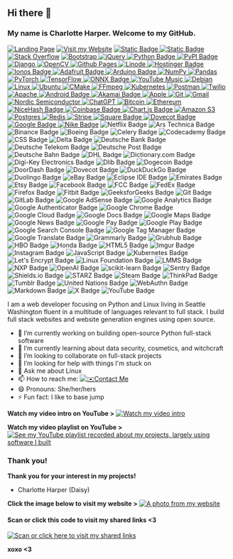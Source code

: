 ## Hi there 👋
### My name is Charlotte Harper. Welcome to my GitHub.
[![Landing Page](https://img.shields.io/badge/Landing_Page-About_my_work-purple)](https://lotteh.com/landing/)
[![Visit my Website](https://img.shields.io/badge/Visit_my_website-See_my_work_in_action-blue)](https://glamgirlx.com)
[![Static Badge](https://img.shields.io/badge/Open_Source_❤️-See_my_project-pink)
![Static Badge](https://img.shields.io/badge/Full_Stack-Linux-green)](https://github.com/daisycamber/lotteharper)
[![Stack Overflow](https://img.shields.io/badge/-Stackoverflow-FE7A16?style=for-the-badge&logo=stack-overflow&logoColor=white)](https://stackoverflow.com/users/2225373/charlotte-harper)
[![Bootstrap](https://img.shields.io/badge/bootstrap-%238511FA.svg?style=for-the-badge&logo=bootstrap&logoColor=white)
![jQuery](https://img.shields.io/badge/jquery-%230769AD.svg?style=for-the-badge&logo=jquery&logoColor=white)
![Python Badge](https://img.shields.io/badge/Python-3776AB?logo=python&logoColor=fff&style=for-the-badge)
![PyPI Badge](https://img.shields.io/badge/PyPI-3775A9?logo=pypi&logoColor=fff&style=for-the-badge)
![Django](https://img.shields.io/badge/django-%23092E20.svg?style=for-the-badge&logo=django&logoColor=white)
![OpenCV](https://img.shields.io/badge/opencv-%23white.svg?style=for-the-badge&logo=opencv&logoColor=white)
![Github Pages](https://img.shields.io/badge/github%20pages-121013?style=for-the-badge&logo=github&logoColor=white)
![Linode](https://img.shields.io/badge/linode-00A95C?style=for-the-badge&logo=linode&logoColor=white)
![Hostinger Badge](https://img.shields.io/badge/Hostinger-673DE6?logo=hostinger&logoColor=fff&style=for-the-badge)
![Ionos Badge](https://img.shields.io/badge/Ionos-003D8F?logo=ionos&logoColor=fff&style=for-the-badge)
![Adafruit Badge](https://img.shields.io/badge/Adafruit-000?logo=adafruit&logoColor=fff&style=for-the-badge)
![Arduino Badge](https://img.shields.io/badge/Arduino-00878F?logo=arduino&logoColor=fff&style=for-the-badge)
![NumPy](https://img.shields.io/badge/numpy-%23013243.svg?style=for-the-badge&logo=numpy&logoColor=white)
![Pandas](https://img.shields.io/badge/pandas-%23150458.svg?style=for-the-badge&logo=pandas&logoColor=white)
![PyTorch](https://img.shields.io/badge/PyTorch-%23EE4C2C.svg?style=for-the-badge&logo=PyTorch&logoColor=white)
![TensorFlow](https://img.shields.io/badge/TensorFlow-%23FF6F00.svg?style=for-the-badge&logo=TensorFlow&logoColor=white)
![ONNX Badge](https://img.shields.io/badge/ONNX-005CED?logo=onnx&logoColor=fff&style=for-the-badge)
![YouTube Music](https://img.shields.io/badge/YouTube_Music-FF0000?style=for-the-badge&logo=youtube-music&logoColor=white)
![Debian](https://img.shields.io/badge/Debian-D70A53?style=for-the-badge&logo=debian&logoColor=white)
![Linux](https://img.shields.io/badge/Linux-FCC624?style=for-the-badge&logo=linux&logoColor=black)
![Ubuntu](https://img.shields.io/badge/Ubuntu-E95420?style=for-the-badge&logo=ubuntu&logoColor=white)
![CMake](https://img.shields.io/badge/CMake-%23008FBA.svg?style=for-the-badge&logo=cmake&logoColor=white)
![FFmpeg](https://shields.io/badge/FFmpeg-%23171717.svg?logo=ffmpeg&style=for-the-badge&labelColor=171717&logoColor=5cb85c)
![Kubernetes](https://img.shields.io/badge/kubernetes-%23326ce5.svg?style=for-the-badge&logo=kubernetes&logoColor=white)
![Postman](https://img.shields.io/badge/Postman-FF6C37?style=for-the-badge&logo=postman&logoColor=white)
![Twilio](https://img.shields.io/badge/Twilio-F22F46?style=for-the-badge&logo=Twilio+logoColor=white)
![Apache](https://img.shields.io/badge/apache-%23D42029.svg?style=for-the-badge&logo=apache&logoColor=white)
![Android Badge](https://img.shields.io/badge/Android-3DDC84?logo=android&logoColor=fff&style=for-the-badge)
![Akamai Badge](https://img.shields.io/badge/Akamai-0096D6?logo=akamai&logoColor=fff&style=for-the-badge)
![Apple](https://img.shields.io/badge/Apple-%23000000.svg?style=for-the-badge&logo=apple&logoColor=white)
![Git](https://img.shields.io/badge/git-%23F05033.svg?style=for-the-badge&logo=git&logoColor=white)
![Gmail](https://img.shields.io/badge/Gmail-D14836?style=for-the-badge&logo=gmail&logoColor=white)
![Nordic Semiconductor](https://img.shields.io/badge/Nordic%20Semiconductor-00A9CE.svg?style=for-the-badge&logo=Nordic-Semiconductor&logoColor=white)
![ChatGPT](https://img.shields.io/badge/chatGPT-74aa9c?style=for-the-badge&logo=openai&logoColor=white)
![Bitcoin](https://img.shields.io/badge/bitcoin-2F3134?style=for-the-badge&logo=bitcoin&logoColor=white)
![Ethereum](https://img.shields.io/badge/Ethereum-3C3C3D?style=for-the-badge&logo=Ethereum&logoColor=white)
![NiceHash Badge](https://img.shields.io/badge/NiceHash-FBC342?logo=nicehash&logoColor=000&style=for-the-badge)
![Coinbase Badge](https://img.shields.io/badge/Coinbase-0052FF?logo=coinbase&logoColor=fff&style=for-the-badge)
![Chart.js Badge](https://img.shields.io/badge/Chart.js-FF6384?logo=chartdotjs&logoColor=fff&style=for-the-badge)
![Amazon S3](https://img.shields.io/badge/Amazon%20S3-FF9900?style=for-the-badge&logo=amazons3&logoColor=white)
![Postgres](https://img.shields.io/badge/postgres-%23316192.svg?style=for-the-badge&logo=postgresql&logoColor=white)
![Redis](https://img.shields.io/badge/redis-%23DD0031.svg?style=for-the-badge&logo=redis&logoColor=white)
![Stripe](https://img.shields.io/badge/Stripe-5469d4?style=for-the-badge&logo=stripe&logoColor=ffffff)
![Square Badge](https://img.shields.io/badge/Square-3E4348?logo=square&logoColor=fff&style=for-the-badge)
![Dovecot Badge](https://img.shields.io/badge/Dovecot-54BCAB?logo=dovecot&logoColor=fff&style=for-the-badge)
![Google Badge](https://img.shields.io/badge/Google-4285F4?logo=google&logoColor=fff&style=for-the-badge)
![Nike Badge](https://img.shields.io/badge/Nike-111?logo=nike&logoColor=fff&style=for-the-badge)](https://glamgirlx.com)
![Netflix Badge](https://img.shields.io/badge/Netflix-E50914?logo=netflix&logoColor=fff&style=for-the-badge)
![Ars Technica Badge](https://img.shields.io/badge/Ars%20Technica-FF4E00?logo=arstechnica&logoColor=fff&style=for-the-badge)
![Binance Badge](https://img.shields.io/badge/Binance-F0B90B?logo=binance&logoColor=fff&style=for-the-badge)
![Boeing Badge](https://img.shields.io/badge/Boeing-1D439C?logo=boeing&logoColor=fff&style=for-the-badge)
![Celery Badge](https://img.shields.io/badge/Celery-37814A?logo=celery&logoColor=fff&style=for-the-badge)
![Codecademy Badge](https://img.shields.io/badge/Codecademy-1F4056?logo=codecademy&logoColor=fff&style=for-the-badge)
![CSS Badge](https://img.shields.io/badge/CSS-639?logo=css&logoColor=fff&style=for-the-badge)
![Delta Badge](https://img.shields.io/badge/Delta-036?logo=delta&logoColor=fff&style=for-the-badge)
![Deutsche Bank Badge](https://img.shields.io/badge/Deutsche%20Bank-0018A8?logo=deutschebank&logoColor=fff&style=for-the-badge)
![Deutsche Telekom Badge](https://img.shields.io/badge/Deutsche%20Telekom-E20074?logo=deutschetelekom&logoColor=fff&style=for-the-badge)
![Deutsche Post Badge](https://img.shields.io/badge/Deutsche%20Post-FC0?logo=deutschepost&logoColor=000&style=for-the-badge)
![Deutsche Bahn Badge](https://img.shields.io/badge/Deutsche%20Bahn-F01414?logo=deutschebahn&logoColor=fff&style=for-the-badge)
![DHL Badge](https://img.shields.io/badge/DHL-FC0?logo=dhl&logoColor=000&style=for-the-badge)
![Dictionary.com Badge](https://img.shields.io/badge/Dictionary.com-0049D7?logo=dictionarydotcom&logoColor=fff&style=for-the-badge)
![Digi-Key Electronics Badge](https://img.shields.io/badge/Digi--Key%20Electronics-C00?logo=digikeyelectronics&logoColor=fff&style=for-the-badge)
![Dlib Badge](https://img.shields.io/badge/Dlib-008000?logo=dlib&logoColor=fff&style=for-the-badge)
![Dogecoin Badge](https://img.shields.io/badge/Dogecoin-C2A633?logo=dogecoin&logoColor=fff&style=for-the-badge)
![DoorDash Badge](https://img.shields.io/badge/DoorDash-FF3008?logo=doordash&logoColor=fff&style=for-the-badge)
![Dovecot Badge](https://img.shields.io/badge/Dovecot-54BCAB?logo=dovecot&logoColor=fff&style=for-the-badge)
![DuckDuckGo Badge](https://img.shields.io/badge/DuckDuckGo-DE5833?logo=duckduckgo&logoColor=fff&style=for-the-badge)
![Duolingo Badge](https://img.shields.io/badge/Duolingo-58CC02?logo=duolingo&logoColor=fff&style=for-the-badge)
![eBay Badge](https://img.shields.io/badge/eBay-E53238?logo=ebay&logoColor=fff&style=for-the-badge)
![Eclipse IDE Badge](https://img.shields.io/badge/Eclipse%20IDE-2C2255?logo=eclipseide&logoColor=fff&style=for-the-badge)
![Emirates Badge](https://img.shields.io/badge/Emirates-D71921?logo=emirates&logoColor=fff&style=for-the-badge)
![Etsy Badge](https://img.shields.io/badge/Etsy-F16521?logo=etsy&logoColor=fff&style=for-the-badge)
![Facebook Badge](https://img.shields.io/badge/Facebook-0866FF?logo=facebook&logoColor=fff&style=for-the-badge)
![FCC Badge](https://img.shields.io/badge/FCC-1C3664?logo=fcc&logoColor=fff&style=for-the-badge)
![FedEx Badge](https://img.shields.io/badge/FedEx-4D148C?logo=fedex&logoColor=fff&style=for-the-badge)
![Firefox Badge](https://img.shields.io/badge/Firefox-FF7139?logo=firefox&logoColor=fff&style=for-the-badge)
![Fitbit Badge](https://img.shields.io/badge/Fitbit-00B0B9?logo=fitbit&logoColor=fff&style=for-the-badge)
![GeeksforGeeks Badge](https://img.shields.io/badge/GeeksforGeeks-2F8D46?logo=geeksforgeeks&logoColor=fff&style=for-the-badge)
![Git Badge](https://img.shields.io/badge/Git-F05032?logo=git&logoColor=fff&style=for-the-badge)
![GitLab Badge](https://img.shields.io/badge/GitLab-FC6D26?logo=gitlab&logoColor=fff&style=for-the-badge)
![Google AdSense Badge](https://img.shields.io/badge/Google%20AdSense-4285F4?logo=googleadsense&logoColor=fff&style=for-the-badge)
![Google Analytics Badge](https://img.shields.io/badge/Google%20Analytics-E37400?logo=googleanalytics&logoColor=fff&style=for-the-badge)
![Google Authenticator Badge](https://img.shields.io/badge/Google%20Authenticator-4285F4?logo=googleauthenticator&logoColor=fff&style=for-the-badge)
![Google Chrome Badge](https://img.shields.io/badge/Google%20Chrome-4285F4?logo=googlechrome&logoColor=fff&style=for-the-badge)
![Google Cloud Badge](https://img.shields.io/badge/Google%20Cloud-4285F4?logo=googlecloud&logoColor=fff&style=for-the-badge)
![Google Docs Badge](https://img.shields.io/badge/Google%20Docs-4285F4?logo=googledocs&logoColor=fff&style=for-the-badge)
![Google Maps Badge](https://img.shields.io/badge/Google%20Maps-4285F4?logo=googlemaps&logoColor=fff&style=for-the-badge)
![Google News Badge](https://img.shields.io/badge/Google%20News-174EA6?logo=googlenews&logoColor=fff&style=for-the-badge)
![Google Pay Badge](https://img.shields.io/badge/Google%20Pay-4285F4?logo=googlepay&logoColor=fff&style=for-the-badge)
![Google Play Badge](https://img.shields.io/badge/Google%20Play-414141?logo=googleplay&logoColor=fff&style=for-the-badge)
![Google Search Console Badge](https://img.shields.io/badge/Google%20Search%20Console-458CF5?logo=googlesearchconsole&logoColor=fff&style=for-the-badge)
![Google Tag Manager Badge](https://img.shields.io/badge/Google%20Tag%20Manager-246FDB?logo=googletagmanager&logoColor=fff&style=for-the-badge)
![Google Translate Badge](https://img.shields.io/badge/Google%20Translate-4285F4?logo=googletranslate&logoColor=fff&style=for-the-badge)
![Grammarly Badge](https://img.shields.io/badge/Grammarly-027E6F?logo=grammarly&logoColor=fff&style=for-the-badge)
![Grubhub Badge](https://img.shields.io/badge/Grubhub-F63440?logo=grubhub&logoColor=fff&style=for-the-badge)
![HBO Badge](https://img.shields.io/badge/HBO-000?logo=hbo&logoColor=fff&style=for-the-badge)
![Honda Badge](https://img.shields.io/badge/Honda-E40521?logo=honda&logoColor=fff&style=for-the-badge)
![HTML5 Badge](https://img.shields.io/badge/HTML5-E34F26?logo=html5&logoColor=fff&style=for-the-badge)
![Imgur Badge](https://img.shields.io/badge/Imgur-1BB76E?logo=imgur&logoColor=fff&style=for-the-badge)
![Instagram Badge](https://img.shields.io/badge/Instagram-FF0069?logo=instagram&logoColor=fff&style=for-the-badge)
![JavaScript Badge](https://img.shields.io/badge/JavaScript-F7DF1E?logo=javascript&logoColor=000&style=for-the-badge)
![Kubernetes Badge](https://img.shields.io/badge/Kubernetes-326CE5?logo=kubernetes&logoColor=fff&style=for-the-badge)
![Let's Encrypt Badge](https://img.shields.io/badge/Let's%20Encrypt-003A70?logo=letsencrypt&logoColor=fff&style=for-the-badge)
![Linux Foundation Badge](https://img.shields.io/badge/Linux%20Foundation-003778?logo=linuxfoundation&logoColor=fff&style=for-the-badge)
![LMMS Badge](https://img.shields.io/badge/LMMS-10B146?logo=lmms&logoColor=fff&style=for-the-badge)
![NXP Badge](https://img.shields.io/badge/NXP-000?logo=nxp&logoColor=fff&style=for-the-badge)
![OpenAI Badge](https://img.shields.io/badge/OpenAI-412991?logo=openai&logoColor=fff&style=for-the-badge)
![scikit-learn Badge](https://img.shields.io/badge/scikit--learn-F7931E?logo=scikitlearn&logoColor=fff&style=for-the-badge)
![Sentry Badge](https://img.shields.io/badge/Sentry-362D59?logo=sentry&logoColor=fff&style=for-the-badge)
![Shields.io Badge](https://img.shields.io/badge/Shields.io-000?logo=shieldsdotio&logoColor=fff&style=for-the-badge)
![STARZ Badge](https://img.shields.io/badge/STARZ-082125?logo=starz&logoColor=fff&style=for-the-badge)
![Steam Badge](https://img.shields.io/badge/Steam-000?logo=steam&logoColor=fff&style=for-the-badge)
![ThinkPad Badge](https://img.shields.io/badge/ThinkPad-EE2624?logo=thinkpad&logoColor=fff&style=for-the-badge)
![Tumblr Badge](https://img.shields.io/badge/Tumblr-36465D?logo=tumblr&logoColor=fff&style=for-the-badge)
![United Nations Badge](https://img.shields.io/badge/United%20Nations-009EDB?logo=unitednations&logoColor=fff&style=for-the-badge)
![WebAuthn Badge](https://img.shields.io/badge/WebAuthn-3423A6?logo=webauthn&logoColor=fff&style=for-the-badge)
![Markdown Badge](https://img.shields.io/badge/Markdown-000?logo=markdown&logoColor=fff&style=for-the-badge)
![X Badge](https://img.shields.io/badge/X-000?logo=x&logoColor=fff&style=for-the-badge)
![YouTube Badge](https://img.shields.io/badge/YouTube-F00?logo=youtube&logoColor=fff&style=for-the-badge)



I am a web developer focusing on Python and Linux living in Seattle Washington fluent in a multitude of languages relevant to full stack. I build full stack websites and website generation engines using open source.

- 🔭 I’m currently working on building open-source Python full-stack software
- 🌱 I’m currently learning about data security, cosmetics, and witchcraft
- 👯 I’m looking to collaborate on full-stack projects
- 🤔 I’m looking for help with things I'm stuck on
- 💬 Ask me about Linux
- 📫 How to reach me: [![✉️Contact Me](https://img.shields.io/badge/✉️Contact_Me-red)](https://glamgirlx.com/contact)
- 😄 Pronouns: She/her/hers
- ⚡ Fun fact: I like to base jump

__Watch my video intro on YouTube >__
[![Watch my video intro](https://img.youtube.com/vi/1b79ArshiHI/0.jpg)](https://www.youtube.com/watch?v=1b79ArshiHI)

__Watch my video playlist on YouTube >__
[![See my YouTube playlist recorded about my projects, largely using software I built](https://img.youtube.com/vi/LzVBpadQT1U/0.jpg)](https://www.youtube.com/watch?v=4ME4TEzJa1k&list=PLM98ZFiLn-FGjYm-RNKteBj0YpNXNjZFR)

### Thank you!
__Thank you for your interest in my projects!__
- Charlotte Harper (Daisy)

__Click the image below to visit my website >__
[![A photo from my website](https://i.imgur.com/dAQRaWt.jpeg)](https://glamgirlx.com)

#### Scan or click this code to visit my shared links <3
[![Scan or click here to visit my shared links](https://i.imgur.com/WJ8gHin.png)](https://lotteh.com/@Daisy)

__xoxo <3__
